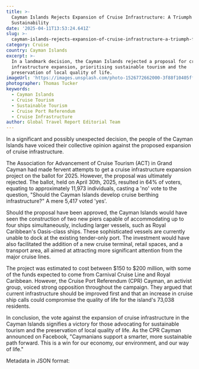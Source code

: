 ```yaml
---
title: >-
  Cayman Islands Rejects Expansion of Cruise Infrastructure: A Triumph for
  Sustainability
date: '2025-04-11T13:53:24.641Z'
slug: >-
  cayman-islands-rejects-expansion-of-cruise-infrastructure-a-triumph-for-sustainability
category: Cruise
country: Cayman Islands
excerpt: >-
  In a landmark decision, the Cayman Islands rejected a proposal for cruise
  infrastructure expansion, prioritising sustainable tourism and the
  preservation of local quality of life.
imageUrl: 'https://images.unsplash.com/photo-1526772662000-3f88f10405ff'
photographer: Thomas Tucker
keywords:
  - Cayman Islands
  - Cruise Tourism
  - Sustainable Tourism
  - Cruise Port Referendum
  - Cruise Infrastructure
author: Global Travel Report Editorial Team
---
```

In a significant and possibly unexpected decision, the people of the Cayman Islands have voiced their collective opinion against the proposed expansion of cruise infrastructure.

The Association for Advancement of Cruise Tourism (ACT) in Grand Cayman had made fervent attempts to get a cruise infrastructure expansion project on the ballot for 2025. However, the proposal was ultimately rejected. The ballot, held on April 30th, 2025, resulted in 64% of voters, equating to approximately 11,973 individuals, casting a 'no' vote to the question, "Should the Cayman Islands develop cruise berthing infrastructure?" A mere 5,417 voted 'yes'.

Should the proposal have been approved, the Cayman Islands would have seen the construction of two new piers capable of accommodating up to four ships simultaneously, including larger vessels, such as Royal Caribbean's Oasis-class ships. These sophisticated vessels are currently unable to dock at the existing tender-only port. The investment would have also facilitated the addition of a new cruise terminal, retail spaces, and a transport area, all aimed at attracting more significant attention from the major cruise lines.

The project was estimated to cost between $150 to $200 million, with some of the funds expected to come from Carnival Cruise Line and Royal Caribbean. However, the Cruise Port Referendum (CPR) Cayman, an activist group, voiced strong opposition throughout the campaign. They argued that current infrastructure should be improved first and that an increase in cruise ship calls could compromise the quality of life for the island's 73,038 residents.

In conclusion, the vote against the expansion of cruise infrastructure in the Cayman Islands signifies a victory for those advocating for sustainable tourism and the preservation of local quality of life. As the CPR Cayman announced on Facebook, "Caymanians support a smarter, more sustainable path forward. This is a win for our economy, our environment, and our way of life."

Metadata in JSON format:
